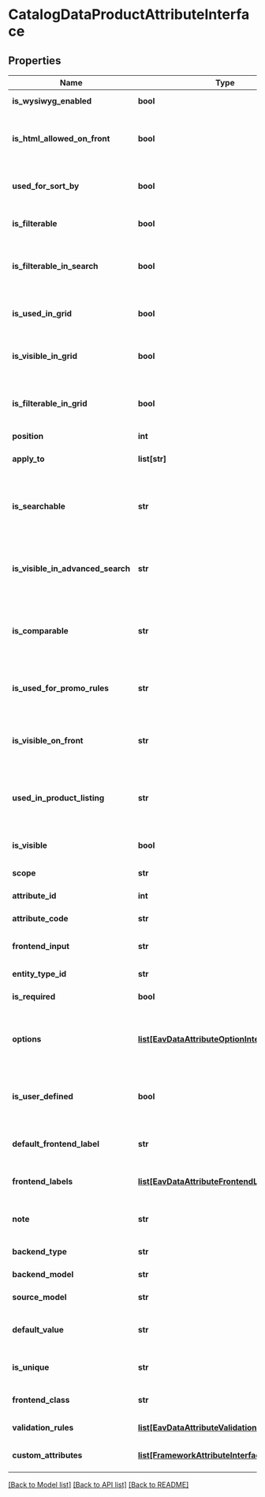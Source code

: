 # CatalogDataProductAttributeInterface

## Properties
Name | Type | Description | Notes
------------ | ------------- | ------------- | -------------
**is_wysiwyg_enabled** | **bool** | WYSIWYG flag | [optional] 
**is_html_allowed_on_front** | **bool** | The HTML tags are allowed on the frontend | [optional] 
**used_for_sort_by** | **bool** | It is used for sorting in product listing | [optional] 
**is_filterable** | **bool** | It used in layered navigation | [optional] 
**is_filterable_in_search** | **bool** | It is used in search results layered navigation | [optional] 
**is_used_in_grid** | **bool** | It is used in catalog product grid | [optional] 
**is_visible_in_grid** | **bool** | It is visible in catalog product grid | [optional] 
**is_filterable_in_grid** | **bool** | It is filterable in catalog product grid | [optional] 
**position** | **int** | Position | [optional] 
**apply_to** | **list[str]** | Apply to value for the element | [optional] 
**is_searchable** | **str** | The attribute can be used in Quick Search | [optional] 
**is_visible_in_advanced_search** | **str** | The attribute can be used in Advanced Search | [optional] 
**is_comparable** | **str** | The attribute can be compared on the frontend | [optional] 
**is_used_for_promo_rules** | **str** | The attribute can be used for promo rules | [optional] 
**is_visible_on_front** | **str** | The attribute is visible on the frontend | [optional] 
**used_in_product_listing** | **str** | The attribute can be used in product listing | [optional] 
**is_visible** | **bool** | Attribute is visible on frontend. | [optional] 
**scope** | **str** | Attribute scope | [optional] 
**attribute_id** | **int** | Id of the attribute. | [optional] 
**attribute_code** | **str** | Code of the attribute. | 
**frontend_input** | **str** | HTML for input element. | 
**entity_type_id** | **str** | Entity type id | [optional] 
**is_required** | **bool** | Attribute is required. | 
**options** | [**list[EavDataAttributeOptionInterface]**](EavDataAttributeOptionInterface.md) | Options of the attribute (key &#x3D;&gt; value pairs for select) | [optional] 
**is_user_defined** | **bool** | Current attribute has been defined by a user. | [optional] 
**default_frontend_label** | **str** | Frontend label for default store | [optional] 
**frontend_labels** | [**list[EavDataAttributeFrontendLabelInterface]**](EavDataAttributeFrontendLabelInterface.md) | Frontend label for each store | 
**note** | **str** | The note attribute for the element. | [optional] 
**backend_type** | **str** | Backend type. | [optional] 
**backend_model** | **str** | Backend model | [optional] 
**source_model** | **str** | Source model | [optional] 
**default_value** | **str** | Default value for the element. | [optional] 
**is_unique** | **str** | This is a unique attribute | [optional] 
**frontend_class** | **str** | Frontend class of attribute | [optional] 
**validation_rules** | [**list[EavDataAttributeValidationRuleInterface]**](EavDataAttributeValidationRuleInterface.md) | Validation rules. | [optional] 
**custom_attributes** | [**list[FrameworkAttributeInterface]**](FrameworkAttributeInterface.md) | Custom attributes values. | [optional] 

[[Back to Model list]](../README.md#documentation-for-models) [[Back to API list]](../README.md#documentation-for-api-endpoints) [[Back to README]](../README.md)


